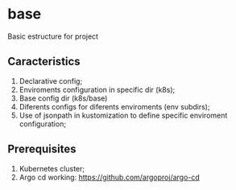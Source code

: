 # base
Basic estructure for project

## Caracteristics

1. Declarative config;
2. Enviroments configuration in specific dir (k8s);
3. Base config dir (k8s/base)
4. Diferents configs for diferents enviroments (env subdirs);
5. Use of jsonpath in kustomization to define specific enviroment configuration;

## Prerequisites

1. Kubernetes cluster;
2. Argo cd working: https://github.com/argoproj/argo-cd


